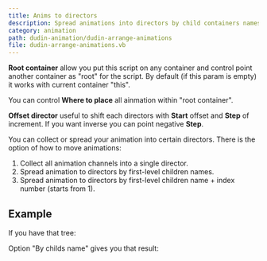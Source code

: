```yaml
---
title: Anims to directors
description: Spread animations into directors by child containers names.
category: animation
path: dudin-animation/dudin-arrange-animations
file: dudin-arrange-animations.vb
---
```


<interface-description image="interface.png">

__Root container__ allow you put this script on any container and control point another container as "root" for the script. By default (if this param is empty) it works with current container "this".

You can control __Where to place__ all ainmation within "root container".

__Offset director__ useful to shift each directors with __Start__ offset and __Step__ of increment. If you want inverse you can point negative __Step__.

</interface-description>

You can collect or spread your animation into certain directors. There is the option of how to move animations:

1. Collect all animation channels into a single director.
2. Spread animation to directors by first-level children names.
3. Spread animation to directors by first-level children name + index number (starts from 1).

## Example

If you have that tree:

<media-image name="example-tree.png" />

Option "By childs name" gives you that result:

<media-image name="example-stage.png" />

